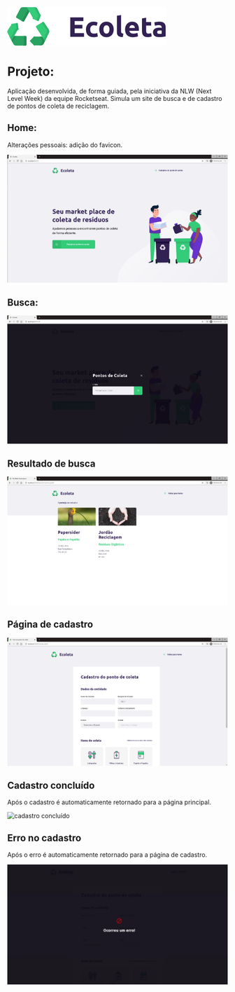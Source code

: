 <img src="public/assets/logo.svg" alt="Logomarca">

<h1>Projeto:</h1>

<p>Aplicação desenvolvida, de forma guiada, pela iniciativa da NLW (Next Level Week) da equipe Rocketseat. Simula um site de busca e de cadastro de pontos de coleta de reciclagem.</p>

<h2>Home:</h2>
<p>Alterações pessoais: adição do favicon.</p>
<img src="./home_ecoleta.PNG" alt="home">

<h2>Busca:</h2>
<img src="./search_ecoleta.PNG" alt="procura">

<h2>Resultado de busca</h2>
<img src="./resultado_ecoleta.PNG" alt="resultado">

<h2>Página de cadastro</h2>
<img src="./cadastro_ecoleta.PNG" alt="cadastro">

<h2>Cadastro concluído</h2>
<p>Após o cadastro é automaticamente retornado para a página principal.</p>
<img src="./cadastro_concluído.PNG" alt="cadastro concluído">


<h2>Erro no cadastro</h2>
<p>Após o erro é automaticamente retornado para a página de cadastro.</p>
<img src="./falha_cadastro.PNG" alt="falha no cadastro">
